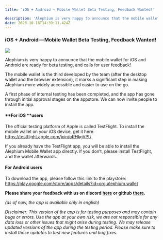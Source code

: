 ```yaml
---
title: 'iOS + Android — Mobile Wallet Beta Testing, Feedback Wanted!'

description: 'Alephium is very happy to announce that the mobile wallet for iOS and Android are ready for beta testing, and calls for user feedback!'
date: 2023-10-16T14:39:11.424Z
---
```


### **iOS + Android — Mobile Wallet Beta Testing, Feedback Wanted!**

![](https://cdn-images-1.medium.com/max/800/1*G64w0nGYPpF1WXEutGKHQA.png)

Alephium is very happy to announce that the mobile wallet for iOS and Android are ready for beta testing, and calls for user feedback!

The mobile wallet is the third developed by the team (after the desktop wallet and the browser extension), it marks a significant step in making Alephium more widely accessible and easier to use on the go.

A first phase of internal testing has been completed, and the app has gone through initial approval stages on the appstore. We can now invite people to install the app.

#### **For iOS **users

The official testing platform of Apple is called TestFlight. To install the mobile wallet on your iOS device, get it here: <a href="https://testflight.apple.com/join/oRHkgVPU" class="markup--anchor markup--p-anchor" data-href="https://testflight.apple.com/join/oRHkgVPU" rel="noopener" target="_blank">https://testflight.apple.com/join/oRHkgVPU</a>.

If you already have the TestFlight app, you will be able to install the Alephium Mobile Wallet app directly. If you don’t, please install TestFlight, and the wallet afterwards.

#### **For Android users**

To download the app, please follow this link to the playstore: <a href="https://play.google.com/store/apps/details?id=org.alephium.wallet" class="markup--anchor markup--p-anchor" data-href="https://play.google.com/store/apps/details?id=org.alephium.wallet" rel="noopener noreferrer noopener" target="_blank">https://play.google.com/store/apps/details?id=org.alephium.wallet</a>

**Please share your feedback with us on discord** <a href="https://discord.com/channels/747741246667227157/878206973781368842" class="markup--anchor markup--p-anchor" data-href="https://discord.com/channels/747741246667227157/878206973781368842" rel="noopener" target="_blank"><strong>here</strong></a> **or github** <a href="https://github.com/alephium/mobile-wallet" class="markup--anchor markup--p-anchor" data-href="https://github.com/alephium/mobile-wallet" rel="noopener" target="_blank"><strong>there</strong></a>**.**

_(as of now, the app is available only in english)_

_Disclaimer: This version of the app is for testing purposes and may contain bugs or errors. Use the app at your own risk, we are not responsible for any data loss or other issues that might arise during testing. We may release updated versions of the app during the testing period. Please make sure to install these updates to test new features and bug fixes._

